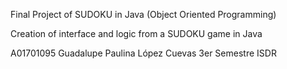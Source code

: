 Final Project of SUDOKU in Java (Object Oriented Programming)

Creation of interface and logic from a SUDOKU game in Java

A01701095 Guadalupe Paulina López Cuevas 3er Semestre ISDR

